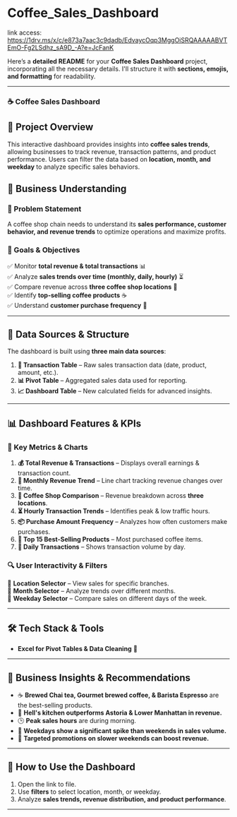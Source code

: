 # Coffee_Sales_Dashboard

link access: https://1drv.ms/x/c/e873a7aac3c9dadb/EdvaycOqp3MggOiSRQAAAAABVTEmO-Fg2LSdhz_sA9D_-A?e=JcFanK

Here’s a **detailed README** for your **Coffee Sales Dashboard** project, incorporating all the necessary details. I'll structure it with **sections, emojis, and formatting** for readability.  

---

### **☕ Coffee Sales Dashboard**  

## 📌 Project Overview  
This interactive dashboard provides insights into **coffee sales trends**, allowing businesses to track revenue, transaction patterns, and product performance. Users can filter the data based on **location, month, and weekday** to analyze specific sales behaviors.  

## 🏢 Business Understanding  
### **📍 Problem Statement**  
A coffee shop chain needs to understand its **sales performance, customer behavior, and revenue trends** to optimize operations and maximize profits.  

### **🎯 Goals & Objectives**  
✅ Monitor **total revenue & total transactions** 📊  
✅ Analyze **sales trends over time (monthly, daily, hourly)** ⏳  
✅ Compare revenue across **three coffee shop locations** 📍  
✅ Identify **top-selling coffee products** ☕  
✅ Understand **customer purchase frequency** 🔄  

---

## 📂 Data Sources & Structure  
The dashboard is built using **three main data sources**:  
1. **📄 Transaction Table** – Raw sales transaction data (date, product, amount, etc.).  
2. **📊 Pivot Table** – Aggregated sales data used for reporting.  
3. **📈 Dashboard Table** – New calculated fields for advanced insights.  

---

## 📊 Dashboard Features & KPIs  

### **📌 Key Metrics & Charts**  
1. **💰 Total Revenue & Transactions** – Displays overall earnings & transaction count.  
2. **📅 Monthly Revenue Trend** – Line chart tracking revenue changes over time.  
3. **🏪 Coffee Shop Comparison** – Revenue breakdown across **three locations**.  
4. **⏳ Hourly Transaction Trends** – Identifies peak & low traffic hours.  
5. **📦 Purchase Amount Frequency** – Analyzes how often customers make purchases.  
6. **🥇 Top 15 Best-Selling Products** – Most purchased coffee items.  
7. **📆 Daily Transactions** – Shows transaction volume by day.  

### **🔍 User Interactivity & Filters**  
📍 **Location Selector** – View sales for specific branches.  
📅 **Month Selector** – Analyze trends over different months.  
📆 **Weekday Selector** – Compare sales on different days of the week.  

---

## 🛠️ Tech Stack & Tools  
- **Excel for Pivot Tables & Data Cleaning** 📑  

---

## 📌 Business Insights & Recommendations  
- ☕ **Brewed Chai tea, Gourmet brewed coffee, & Barista Espresso** are the best-selling products.  
- 🏪 **Hell's kitchen outperforms Astoria & Lower Manhattan in revenue.**  
- 🕒 **Peak sales hours** are during morning.  
- 📆 **Weekdays show a significant spike than weekends in sales volume.**  
- 🎯 **Targeted promotions on slower weekends can boost revenue.**  

---

## 📂 How to Use the Dashboard  
1. Open the link to file.  
2. Use **filters** to select location, month, or weekday.  
3. Analyze **sales trends, revenue distribution, and product performance**.  

---
